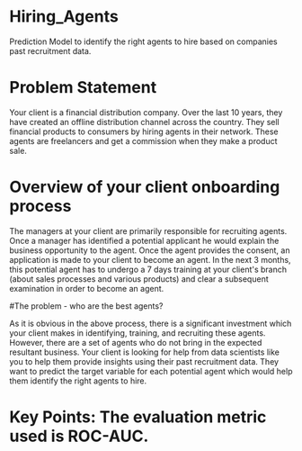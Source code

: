 # Hiring_Agents
Prediction Model to identify the right agents to hire based on companies past recruitment data.

# Problem Statement
Your client is a financial distribution company. Over the last 10 years, they have created an offline distribution channel across the country.
They sell financial products to consumers by hiring agents in their network. These agents are freelancers and get a commission when they make a product sale.

# Overview of your client onboarding process

The managers at your client are primarily responsible for recruiting agents. Once a manager has identified a potential applicant he would explain the business 
opportunity to the agent. Once the agent provides the consent, an application is made to your client to become an agent. In the next 3 months, this potential 
agent has to undergo a 7 days training at your client's branch (about sales processes and various products) and clear a subsequent examination in order to become an agent.

#The problem - who are the best agents?

As it is obvious in the above process, there is a significant investment which your client makes in identifying, training, and recruiting these agents. 
However, there are a set of agents who do not bring in the expected resultant business. Your client is looking for help from data scientists like you to 
help them provide insights using their past recruitment data. They want to predict the target variable for each potential agent which would help them identify
the right agents to hire.

# Key Points: The evaluation metric used is ROC-AUC.

